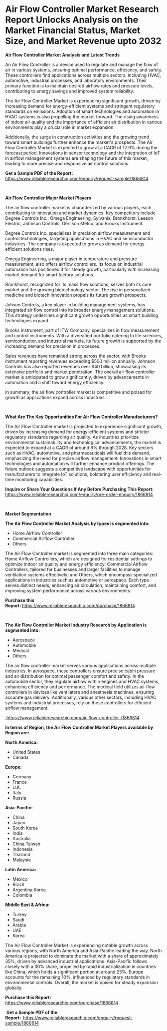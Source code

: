<p><h1>Air Flow Controller Market Research Report Unlocks Analysis on the Market Financial Status, Market Size, and Market Revenue upto 2032</h1></p><p><strong>Air Flow Controller Market Analysis and Latest Trends</strong></p>
<p><p>An Air Flow Controller is a device used to regulate and manage the flow of air in various systems, ensuring optimal performance, efficiency, and safety. These controllers find applications across multiple sectors, including HVAC, automotive, industrial processes, and laboratory environments. Their primary function is to maintain desired airflow rates and pressure levels, contributing to energy savings and improved system reliability.</p><p>The Air Flow Controller Market is experiencing significant growth, driven by increasing demand for energy-efficient systems and stringent regulatory standards on emissions. Adoption of smart technologies and automation in HVAC systems is also propelling the market forward. The rising awareness of indoor air quality and the importance of efficient air distribution in various environments play a crucial role in market expansion.</p><p>Additionally, the surge in construction activities and the growing trend toward smart buildings further enhance the market's prospects. The Air Flow Controller Market is expected to grow at a CAGR of 12.9% during the forecast period. Innovations in sensor technology and the integration of IoT in airflow management systems are shaping the future of this market, leading to more precise and responsive air control solutions.</p></p>
<p><strong>Get a Sample PDF of the Report:&nbsp;</strong> <a href="https://www.reliableresearchiq.com/enquiry/request-sample/1866814?utm_campaign=2744&utm_medium=2&utm_source=Github&utm_content=ia&utm_term=16042025&utm_id=air-flow-controller">https://www.reliableresearchiq.com/enquiry/request-sample/1866814</a></p>
<p>&nbsp;</p>
<p><strong>Air Flow Controller Major Market Players</strong></p>
<p><p>The air flow controller market is characterized by various players, each contributing to innovation and market dynamics. Key competitors include Degree Controls Inc., Omega Engineering, Sylvania, Bronkhorst, Leeson Electric, Johnson Controls, Oerlikon Metco, and Brooks Instrument. </p><p>Degree Controls Inc. specializes in precision airflow measurement and control technologies, targeting applications in HVAC and semiconductor industries. The company is expected to grow as demand for energy-efficient solutions rises.</p><p>Omega Engineering, a major player in temperature and pressure measurement, also offers airflow controllers. Its focus on industrial automation has positioned it for steady growth, particularly with increasing market demand for smart factory solutions.</p><p>Bronkhorst, recognized for its mass flow solutions, serves both its core market and the growing biotechnology sector. The rise in personalized medicine and biotech innovation propels its future growth prospects.</p><p>Johson Controls, a key player in building management systems, has integrated air flow control into its broader energy management solutions. This strategy underlines significant growth opportunities as smart building technologies expand.</p><p>Brooks Instrument, part of ITW Company, specializes in flow measurement and control instruments. With a diversified portfolio catering to life sciences, semiconductor, and industrial markets, its future growth is supported by the increasing demand for precision in processes.</p><p>Sales revenues have remained strong across the sector, with Brooks Instrument reporting revenues exceeding $500 million annually. Johnson Controls has also reported revenues over $40 billion, showcasing its extensive portfolio and market penetration. The overall air flow controller market is anticipated to grow significantly, driven by advancements in automation and a shift toward energy efficiency. </p><p>In summary, the air flow controller market is competitive and poised for growth as applications expand across industries.</p></p>
<p>&nbsp;</p>
<p><strong>What Are The Key Opportunities For Air Flow Controller Manufacturers?</strong></p>
<p><p>The Air Flow Controller market is projected to experience significant growth, driven by increasing demand for energy-efficient systems and stricter regulatory standards regarding air quality. As industries prioritize environmental sustainability and technological advancements, the market is expected to expand at a CAGR of around 6% through 2028. Key sectors such as HVAC, automotive, and pharmaceuticals will fuel this demand, emphasizing the need for precise airflow management. Innovations in smart technologies and automation will further enhance product offerings. The future outlook suggests a competitive landscape with opportunities for manufacturers to integrate IoT solutions, bolstering user efficiency and real-time monitoring capabilities.</p></p>
<p><strong>Inquire or Share Your Questions If Any Before Purchasing This Report:</strong> <a href="https://www.reliableresearchiq.com/enquiry/pre-order-enquiry/1866814?utm_campaign=2744&utm_medium=2&utm_source=Github&utm_content=ia&utm_term=16042025&utm_id=air-flow-controller">https://www.reliableresearchiq.com/enquiry/pre-order-enquiry/1866814</a></p>
<p>&nbsp;</p>
<p><strong>Market Segmentation</strong></p>
<p><strong>The Air Flow Controller Market Analysis by types is segmented into:</strong></p>
<p><ul><li>Home Airflow Controller</li><li>Commercial Airflow Controller</li><li>Others</li></ul></p>
<p><p>The Air Flow Controller market is segmented into three main categories: Home Airflow Controllers, which are designed for residential settings to optimize indoor air quality and energy efficiency; Commercial Airflow Controllers, tailored for businesses and larger facilities to manage ventilation systems effectively; and Others, which encompass specialized applications in industries such as automotive or aerospace. Each type serves distinct needs, enhancing air circulation, maintaining comfort, and improving system performance across various environments.</p></p>
<p><strong>Purchase this Report:&nbsp;</strong><a href="https://www.reliableresearchiq.com/purchase/1866814?utm_campaign=2744&utm_medium=2&utm_source=Github&utm_content=ia&utm_term=16042025&utm_id=air-flow-controller">https://www.reliableresearchiq.com/purchase/1866814</a></p>
<p>&nbsp;</p>
<p><strong>The Air Flow Controller Market Industry Research by Application is segmented into:</strong></p>
<p><ul><li>Aerospace</li><li>Automobile</li><li>Medical</li><li>Others</li></ul></p>
<p><p>The air flow controller market serves various applications across multiple industries. In aerospace, these controllers ensure precise cabin pressure and air distribution for optimal passenger comfort and safety. In the automobile sector, they regulate airflow within engines and HVAC systems, enhancing efficiency and performance. The medical field utilizes air flow controllers in devices like ventilators and anesthesia machines, ensuring accurate gas delivery. Additionally, various other sectors, including HVAC systems and industrial processes, rely on these controllers for efficient airflow management.</p></p>
<p><a href="https://www.reliableresearchiq.com/air-flow-controller-r1866814?utm_campaign=2744&utm_medium=2&utm_source=Github&utm_content=ia&utm_term=16042025&utm_id=air-flow-controller">&nbsp;https://www.reliableresearchiq.com/air-flow-controller-r1866814</a></p>
<p><strong>In terms of Region, the Air Flow Controller Market Players available by Region are:</strong></p>
<p>
    <p> <strong> North America: </strong>
        <ul>
            <li>United States</li>
            <li>Canada</li>
        </ul>
        </p> 
    <p> <strong> Europe: </strong>
        <ul>
            <li>Germany</li>
            <li>France</li>
            <li>U.K.</li>
            <li>Italy</li>
            <li>Russia</li>
        </ul>
        </p> 
    <p> <strong> Asia-Pacific: </strong>
        <ul>
            <li>China</li>
            <li>Japan</li>
            <li>South Korea</li>
            <li>India</li>
            <li>Australia</li>
            <li>China Taiwan</li>
            <li>Indonesia</li>
            <li>Thailand</li>
            <li>Malaysia</li>
        </ul>
        </p> 
    <p> <strong> Latin America: </strong>
        <ul>
            <li>Mexico</li>
            <li>Brazil</li>
            <li>Argentina Korea</li>
            <li>Colombia</li>
        </ul>
        </p> 
    <p> <strong> Middle East & Africa: </strong>
        <ul>
            <li>Turkey</li>
            <li>Saudi</li>
            <li>Arabia</li>
            <li>UAE</li>
            <li>Korea</li>
        </ul>
    </p>
    </p>
<p><p>The Air Flow Controller Market is experiencing notable growth across various regions, with North America and Asia-Pacific leading the way. North America is projected to dominate the market with a share of approximately 35%, driven by advanced industrial applications. Asia-Pacific follows closely with a 30% share, propelled by rapid industrialization in countries like China, which holds a significant portion at around 25%. Europe accounts for the remaining 10%, influenced by regulatory standards in environmental controls. Overall, the market is poised for steady expansion globally.</p></p>
<p><strong>Purchase this Report: </strong><a href="https://www.reliableresearchiq.com/purchase/1866814?utm_campaign=2744&utm_medium=2&utm_source=Github&utm_content=ia&utm_term=16042025&utm_id=air-flow-controller">https://www.reliableresearchiq.com/purchase/1866814</a></p>
<p>&nbsp;<strong>Get a Sample PDF of the Report:&nbsp;&nbsp;</strong><a href="https://www.reliableresearchiq.com/enquiry/request-sample/1866814?utm_campaign=2744&utm_medium=2&utm_source=Github&utm_content=ia&utm_term=16042025&utm_id=air-flow-controller">https://www.reliableresearchiq.com/enquiry/request-sample/1866814</a></p>
<p><strong></strong></p>
<p><p></p><p></p><p></p></p>